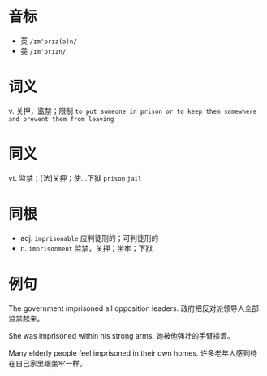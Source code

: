 # 音标

- 英 `/ɪm'prɪz(ə)n/`
- 美 `/ɪm'prɪzn/`

# 词义

v. 关押，监禁；限制
`to put someone in prison or to keep them somewhere and prevent them from leaving`

# 同义

vt. 监禁；[法]关押；使…下狱
`prison` `jail`

# 同根

- adj. `imprisonable` 应判徒刑的；可判徒刑的
- n. `imprisonment` 监禁，关押；坐牢；下狱

# 例句

The government imprisoned all opposition leaders.
政府把反对派领导人全部监禁起来。

She was imprisoned within his strong arms.
她被他强壮的手臂搂着。

Many elderly people feel imprisoned in their own homes.
许多老年人感到待在自己家里跟坐牢一样。


